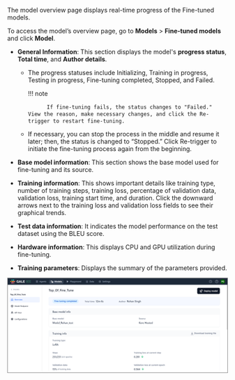 


The model overview page displays real-time progress of the Fine-tuned models. 

To access the model’s overview page,  go to  **Models** > **Fine-tuned models** and click **Model**.



* **General Information**: This section displays the model's **progress status**, **Total time**, and **Author details**.  

    * The progress statuses include Initializing, Training in progress, Testing in progress, Fine-tuning completed, Stopped, and Failed.

        !!! note

                If fine-tuning fails, the status changes to "Failed." View the reason, make necessary changes, and click the Re-trigger to restart fine-tuning.
                
    * If necessary, you can stop the process in the middle and resume it later; then, the status is changed to “Stopped.” Click Re-trigger to initiate the fine-tuning process again from the beginning.
* **Base model information**: This section shows the base model used for fine-tuning and its source.
* **Training information**: This shows important details like training type, number of training steps, training loss, percentage of validation data, validation loss, training start time, and duration. Click the downward arrows next to the training loss and validation loss fields to see their graphical trends.
* **Test data information**: It indicates the model performance on the test dataset using the BLEU score.
* **Hardware information**: This displays CPU and GPU utilization during fine-tuning.
* **Training parameters**: Displays the summary of the parameters provided.

<img src="./images/model-overview.png" alt="Model Overview" title="Model Overview" style="border: 1px solid gray; zoom:60%;">